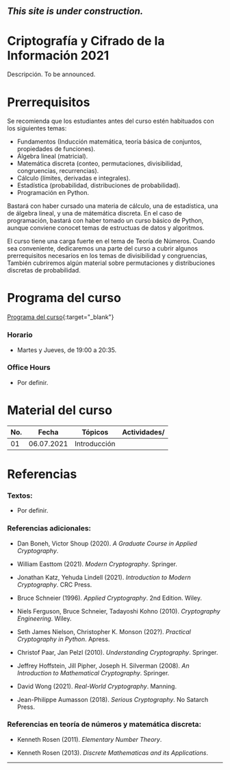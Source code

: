 ## *This site is under construction.*

# Criptografía y Cifrado de la Información 2021

Descripción. To be announced.

# Prerrequisitos

Se recomienda que los estudiantes antes del curso estén habituados con los siguientes temas:
* Fundamentos (Inducción matemática, teoría básica de conjuntos, propiedades de funciones).
* Álgebra lineal (matricial).
* Matemática discreta (conteo, permutaciones, divisibilidad, congruencias, recurrencias).
* Cálculo (límites, derivadas e integrales).
* Estadística (probabilidad, distribuciones de probabilidad).
* Programación en Python.

Bastará con haber cursado una materia de cálculo, una de estadística, una de álgebra lineal, y una de mátemática discreta. En el caso de programación, bastará con haber tomado un curso básico de Python, aunque conviene conocet temas de estructuas de datos y algoritmos.


El curso tiene una carga fuerte en el tema de Teoría de Números. Cuando sea conveniente, dedicaremos una parte del curso a cubrir algunos prerrequisitos necesarios en los temas de divisibilidad y congruencias, También cubriremos algún material sobre permutaciones y distribuciones discretas de probabilidad.

# Programa del curso
<div id='id-programa'/>

[Programa del curso](programa/Programa-cr2021.pdf){:target="_blank"}

### Horario
<div id='id-horario'/>

* Martes y Jueves, de 19:00 a 20:35.

### Office Hours
<div id='id-office'/>

* Por definir.


# Material del curso
<div id='id-material'/>

  **No.**  | **Fecha**    | **Tópicos**                                                                    | **Actividades**/
  -------- | ------------ | ------------------------------------------------------------------------------ |  -------------------------------------
  01       | 06.07.2021   | Introducción                                                                   | 
  

# Referencias
<div id='id-ref'/>

### Textos:

* Por definir.

### Referencias adicionales:

* Dan Boneh, Victor Shoup (2020). *A Graduate Course in Applied Cryptography*. 

* William Easttom (2021). *Modern Cryptography*. Springer.

* Jonathan Katz, Yehuda Lindell (2021). *Introduction to Modern Cryptography*. CRC Press.

* Bruce Schneier (1996). *Applied Cryptography*. 2nd Edition. Wiley.

* Niels Ferguson, Bruce Schneier, Tadayoshi Kohno (2010). *Cryptography Engineering*. Wiley.

* Seth James Nielson, Christopher K. Monson (202?). *Practical Cryptography in Python*. Apress.

* Christof Paar, Jan Pelzl (2010). *Understanding Cryptography*. Springer.

* Jeffrey Hoffstein, Jill Pipher, Joseph H. Silverman (2008). *An Introduction to Mathematical Cryptography*. Springer.

* David Wong (2021). *Real-World Cryptography*. Manning.

* Jean-Philippe Aumasson (2018). *Serious Cryptography*. No Satarch Press.

### Referencias en teoría de números y matemática discreta:

* Kenneth Rosen (2011). *Elementary Number Theory*.

* Kenneth Rosen (2013). *Discrete Mathematicas and its Applications*. 

---
